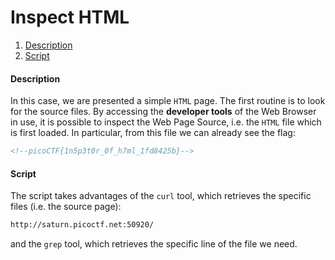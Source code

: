 # Inspect HTML

1. [Description](#description)
2. [Script](#script)

#### Description
In this case, we are presented a simple `HTML` page. The first routine is to look for the source files. By accessing the **developer tools** of the Web Browser in use, it is possible to inspect the Web Page Source, i.e. the `HTML` file which is first loaded. In particular, from this file we can already see the flag:
```HTML
<!--picoCTF{1n5p3t0r_0f_h7ml_1fd8425b}-->
```

#### Script
The script takes advantages of the `curl` tool, which retrieves the specific files (i.e. the source page): 
```sh
http://saturn.picoctf.net:50920/
```
and the `grep` tool, which retrieves the specific line of the file we need.